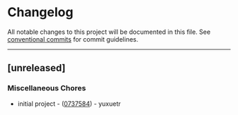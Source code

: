 # Changelog

All notable changes to this project will be documented in this file. See [conventional commits](https://www.conventionalcommits.org/) for commit guidelines.

---
## [unreleased]

### Miscellaneous Chores

- initial project - ([0737584](https://github.com/yuxuetr/rust-ecosystem/commit/0737584e447ce94531b8b2c0163b24014382da9a)) - yuxuetr

<!-- generated by git-cliff -->
